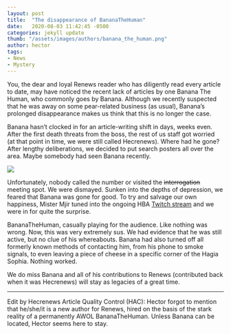 ```yaml
---
layout: post
title:  "The disappearance of BananaTheHuman"
date:   2020-08-03 11:42:45 -0500
categories: jekyll update
thumb: "/assets/images/authors/banana_the_human.png"
author: hector
tags:
- News
- Mystery
---
```


You, the dear and loyal Renews reader who has diligently read every article to date, may have noticed the recent lack of articles by one Banana The Human, who commonly goes by Banana. Although we recently suspected that he was away on some pear-related business (as usual), Banana’s prolonged disappearance makes us think that this is no longer the case.

Banana hasn’t clocked in for an article-writing shift in days, weeks even. After the first death threats from the boss, the rest of us staff got worried (at that point in time, we were still called Hecrenews). Where had he gone? After lengthy deliberations, we decided to put search posters all over the area. Maybe somebody had seen Banana recently.

![](hecrenews.github.io/assets/images/banana_the_human_search_poster.JPG)

Unfortunately, nobody called the number or visited the ~~interrogation~~ meeting spot. We were dismayed. Sunken into the depths of depression, we feared that Banana was gone for good. To try and salvage our own happiness, Mister Mjir tuned into the ongoing HBA [Twitch stream](https://hecrenews.github.io/jekyll/update/2020/07/28/hba-begins-livestreaming-on-streaming-juggernaut-twitch.html) and we were in for quite the surprise.

BananaTheHuman, casually playing for the audience. Like nothing was wrong. Now, this was very extremely sus. We had evidence that he was still active, but no clue of his whereabouts. Banana had also turned off all formerly known methods of contacting him, from his phone to smoke signals, to even leaving a piece of cheese in a specific corner of the Hagia Sophia. Nothing worked. 

We do miss Banana and all of his contributions to Renews (contributed back when it was Hecrenews) will stay as legacies of a great time.

---

Edit by Hecrenews Article Quality Control (HAC): Hector forgot to mention that he/she/it is a new author for Renews, hired on the basis of the stark reality of a permanently AWOL BananaTheHuman. Unless Banana can be located, Hector seems here to stay.
